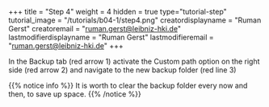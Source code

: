 +++
title = "Step 4"
weight = 4
hidden = true
type="tutorial-step"
tutorial_image = "/tutorials/b04-1/step4.png"
creatordisplayname = "Ruman Gerst"
creatoremail = "ruman.gerst@leibniz-hki.de"
lastmodifierdisplayname = "Ruman Gerst"
lastmodifieremail = "ruman.gerst@leibniz-hki.de"
+++

In the Backup tab (red arrow 1) activate the Custom path option on the right side (red arrow 2) and navigate to the new backup folder (red line 3)

{{% notice info %}}
It is worth to clear the backup folder every now and then, to save up space. 
{{% /notice %}}